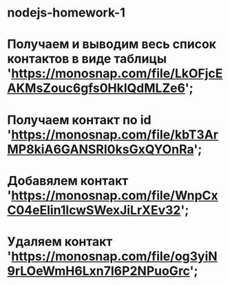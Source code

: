 # nodejs-homework-1

# Получаем и выводим весь список контактов в виде таблицы 'https://monosnap.com/file/LkOFjcEAKMsZouc6gfs0HkIQdMLZe6';

# Получаем контакт по id 'https://monosnap.com/file/kbT3ArMP8kiA6GANSRI0ksGxQYOnRa';

# Добавялем контакт 'https://monosnap.com/file/WnpCxC04eElin1lcwSWexJiLrXEv32';

# Удаляем контакт 'https://monosnap.com/file/og3yiN9rLOeWmH6Lxn7I6P2NPuoGrc';
